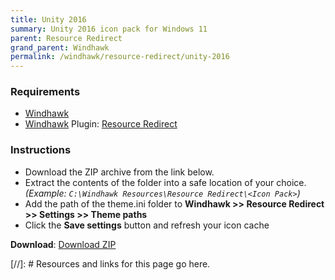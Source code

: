 ```yaml
---
title: Unity 2016
summary: Unity 2016 icon pack for Windows 11
parent: Resource Redirect
grand_parent: Windhawk
permalink: /windhawk/resource-redirect/unity-2016
---
```


### Requirements

- [Windhawk]
- [Windhawk] Plugin: [Resource Redirect]

### Instructions

 - Download the ZIP archive from the link below.
 - Extract the contents of the folder into a safe location of your choice. *(Example: `C:\Windhawk Resources\Resource Redirect\<Icon Pack>`)*
 - Add the path of the theme.ini folder to **Windhawk >> Resource Redirect >> Settings >> Theme paths**
 - Click the **Save settings** button and refresh your icon cache

**Download**: [Download ZIP]

 <!-- ////////////////////////////////////////////////////////////////////////////////////////////////////////////////////// -->
 
[//]: # Resources and links for this page go here.
  
[Windhawk]: https://windhawk.net/
[Resource Redirect]: https://windhawk.net/mods/icon-resource-redirect

[Download ZIP]: https://gitlab.com/the-back-room/windhawk/resource-redirect/unity-series/unity-2016/-/archive/main/unity-2016-main.zip

 <!-- ////////////////////////////////////////////////////////////////////////////////////////////////////////////////////// -->
 
